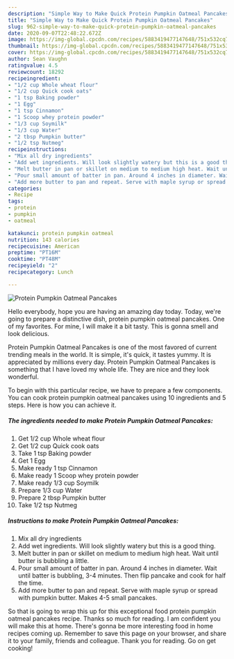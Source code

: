 ```yaml
---
description: "Simple Way to Make Quick Protein Pumpkin Oatmeal Pancakes"
title: "Simple Way to Make Quick Protein Pumpkin Oatmeal Pancakes"
slug: 962-simple-way-to-make-quick-protein-pumpkin-oatmeal-pancakes
date: 2020-09-07T22:48:22.672Z
image: https://img-global.cpcdn.com/recipes/5883419477147648/751x532cq70/protein-pumpkin-oatmeal-pancakes-recipe-main-photo.jpg
thumbnail: https://img-global.cpcdn.com/recipes/5883419477147648/751x532cq70/protein-pumpkin-oatmeal-pancakes-recipe-main-photo.jpg
cover: https://img-global.cpcdn.com/recipes/5883419477147648/751x532cq70/protein-pumpkin-oatmeal-pancakes-recipe-main-photo.jpg
author: Sean Vaughn
ratingvalue: 4.5
reviewcount: 18292
recipeingredient:
- "1/2 cup Whole wheat flour"
- "1/2 cup Quick cook oats"
- "1 tsp Baking powder"
- "1 Egg"
- "1 tsp Cinnamon"
- "1 Scoop whey protein powder"
- "1/3 cup Soymilk"
- "1/3 cup Water"
- "2 tbsp Pumpkin butter"
- "1/2 tsp Nutmeg"
recipeinstructions:
- "Mix all dry ingredients"
- "Add wet ingredients. Will look slightly watery but this is a good thing."
- "Melt butter in pan or skillet on medium to medium high heat. Wait until butter is bubbling a little."
- "Pour small amount of batter in pan. Around 4 inches in diameter. Wait until batter is bubbling, 3-4 minutes. Then flip pancake and cook for half the time."
- "Add more butter to pan and repeat. Serve with maple syrup or spread with pumpkin butter. Makes 4-5 small pancakes."
categories:
- Recipe
tags:
- protein
- pumpkin
- oatmeal

katakunci: protein pumpkin oatmeal 
nutrition: 143 calories
recipecuisine: American
preptime: "PT16M"
cooktime: "PT48M"
recipeyield: "2"
recipecategory: Lunch

---
```



![Protein Pumpkin Oatmeal Pancakes](https://img-global.cpcdn.com/recipes/5883419477147648/751x532cq70/protein-pumpkin-oatmeal-pancakes-recipe-main-photo.jpg)

Hello everybody, hope you are having an amazing day today. Today, we're going to prepare a distinctive dish, protein pumpkin oatmeal pancakes. One of my favorites. For mine, I will make it a bit tasty. This is gonna smell and look delicious.



Protein Pumpkin Oatmeal Pancakes is one of the most favored of current trending meals in the world. It is simple, it's quick, it tastes yummy. It is appreciated by millions every day. Protein Pumpkin Oatmeal Pancakes is something that I have loved my whole life. They are nice and they look wonderful.


To begin with this particular recipe, we have to prepare a few components. You can cook protein pumpkin oatmeal pancakes using 10 ingredients and 5 steps. Here is how you can achieve it.

<!--inarticleads1-->

##### The ingredients needed to make Protein Pumpkin Oatmeal Pancakes:

1. Get 1/2 cup Whole wheat flour
1. Get 1/2 cup Quick cook oats
1. Take 1 tsp Baking powder
1. Get 1 Egg
1. Make ready 1 tsp Cinnamon
1. Make ready 1 Scoop whey protein powder
1. Make ready 1/3 cup Soymilk
1. Prepare 1/3 cup Water
1. Prepare 2 tbsp Pumpkin butter
1. Take 1/2 tsp Nutmeg




<!--inarticleads2-->

##### Instructions to make Protein Pumpkin Oatmeal Pancakes:

1. Mix all dry ingredients
1. Add wet ingredients. Will look slightly watery but this is a good thing.
1. Melt butter in pan or skillet on medium to medium high heat. Wait until butter is bubbling a little.
1. Pour small amount of batter in pan. Around 4 inches in diameter. Wait until batter is bubbling, 3-4 minutes. Then flip pancake and cook for half the time.
1. Add more butter to pan and repeat. Serve with maple syrup or spread with pumpkin butter. Makes 4-5 small pancakes.




So that is going to wrap this up for this exceptional food protein pumpkin oatmeal pancakes recipe. Thanks so much for reading. I am confident you will make this at home. There's gonna be more interesting food in home recipes coming up. Remember to save this page on your browser, and share it to your family, friends and colleague. Thank you for reading. Go on get cooking!

